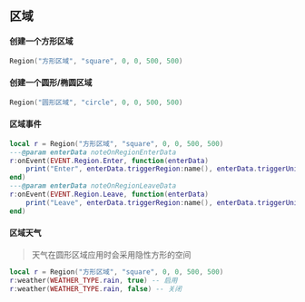 ## 区域

#### 创建一个方形区域

```lua
Region("方形区域", "square", 0, 0, 500, 500)
```

#### 创建一个圆形/椭圆区域

```lua
Region("圆形区域", "circle", 0, 0, 500, 500)
```

#### 区域事件

```lua
local r = Region("方形区域", "square", 0, 0, 500, 500)
---@param enterData noteOnRegionEnterData
r:onEvent(EVENT.Region.Enter, function(enterData)
    print("Enter", enterData.triggerRegion:name(), enterData.triggerUnit:name())
end)
---@param enterData noteOnRegionLeaveData
r:onEvent(EVENT.Region.Leave, function(enterData)
    print("Leave", enterData.triggerRegion:name(), enterData.triggerUnit:name())
end)
```

#### 区域天气

> 天气在圆形区域应用时会采用隐性方形的空间

```lua
local r = Region("方形区域", "square", 0, 0, 500, 500)
r:weather(WEATHER_TYPE.rain, true) -- 启用
r:weather(WEATHER_TYPE.rain, false) -- 关闭
```
